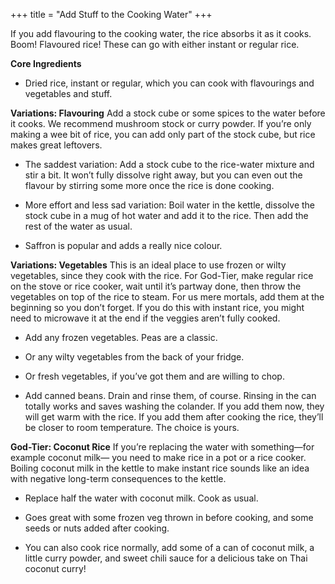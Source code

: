 +++
title = "Add Stuff to the Cooking Water"
+++

If you add flavouring to the cooking water, the rice absorbs it as it cooks.
Boom! Flavoured rice! These can go with either instant or regular rice.

**Core Ingredients**
- Dried rice, instant or regular, which you can cook with flavourings and
vegetables and stuff.

**Variations: Flavouring**
Add a stock cube or some spices to the water before it cooks. We recommend
mushroom stock or curry powder. If you’re only making a wee bit of rice,
you can add only part of the stock cube, but rice makes great leftovers.

- The saddest variation: Add a stock cube to the rice-water mixture and
stir a bit. It won’t fully dissolve right away, but you can even out the
flavour by stirring some more once the rice is done cooking.

- More effort and less sad variation: Boil water in the kettle, dissolve the
stock cube in a mug of hot water and add it to the rice. Then add the rest
of the water as usual.

- Saffron is popular and adds a really nice colour.

**Variations: Vegetables**
This is an ideal place to use frozen or wilty vegetables, since they cook with
the rice. For God-Tier, make regular rice on the stove or rice cooker, wait
until it’s partway done, then throw the vegetables on top of the rice to
steam. For us mere mortals, add them at the beginning so you don’t forget.
If you do this with instant rice, you might need to microwave it at the end if
the veggies aren’t fully cooked.

- Add any frozen vegetables. Peas are a classic.

- Or any wilty vegetables from the back of your fridge.

- Or fresh vegetables, if you’ve got them and are willing to chop.

- Add canned beans. Drain and rinse them, of course. Rinsing in the can
totally works and saves washing the colander. If you add them now,
they will get warm with the rice. If you add them after cooking the rice,
they’ll be closer to room temperature. The choice is yours.

**God-Tier: Coconut Rice**
If you’re replacing the water with something—for example coconut milk—
you need to make rice in a pot or a rice cooker. Boiling coconut milk in the
kettle to make instant rice sounds like an idea with negative long-term
consequences to the kettle.

- Replace half the water with coconut milk. Cook as usual.

- Goes great with some frozen veg thrown in before cooking, and some
seeds or nuts added after cooking.

- You can also cook rice normally, add some of a can of coconut milk, a
little curry powder, and sweet chili sauce for a delicious take on Thai
coconut curry!